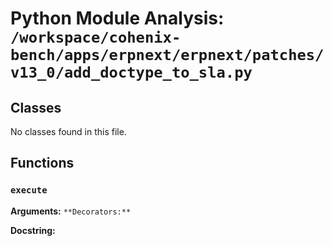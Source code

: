 # Python Module Analysis: `/workspace/cohenix-bench/apps/erpnext/erpnext/patches/v13_0/add_doctype_to_sla.py`

## Classes

No classes found in this file.


## Functions

### `execute`
**Arguments:** ``
**Decorators:** ``

**Docstring:**
```

```

